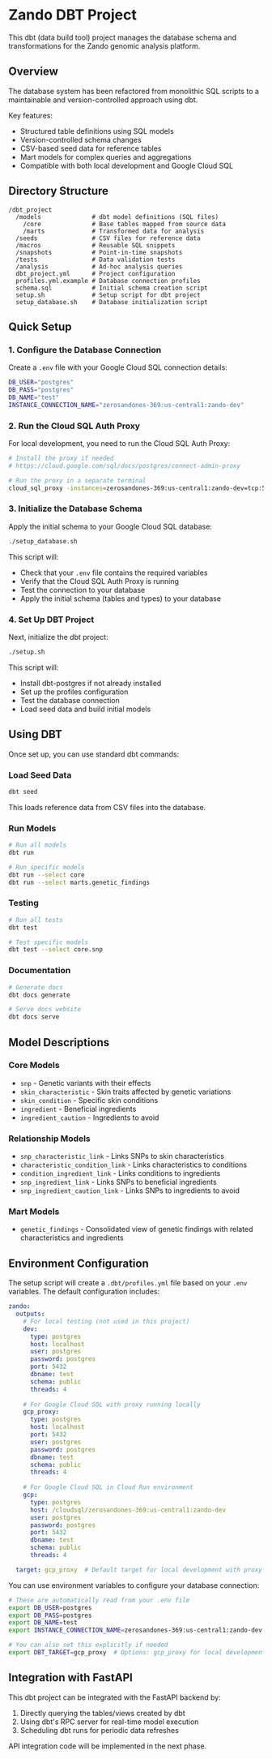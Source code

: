 # Zando DBT Project

This dbt (data build tool) project manages the database schema and transformations for the Zando genomic analysis platform.

## Overview

The database system has been refactored from monolithic SQL scripts to a maintainable and version-controlled approach using dbt.

Key features:
- Structured table definitions using SQL models
- Version-controlled schema changes
- CSV-based seed data for reference tables
- Mart models for complex queries and aggregations
- Compatible with both local development and Google Cloud SQL

## Directory Structure

```
/dbt_project
  /models              # dbt model definitions (SQL files)
    /core              # Base tables mapped from source data
    /marts             # Transformed data for analysis
  /seeds               # CSV files for reference data
  /macros              # Reusable SQL snippets
  /snapshots           # Point-in-time snapshots
  /tests               # Data validation tests
  /analysis            # Ad-hoc analysis queries
  dbt_project.yml      # Project configuration
  profiles.yml.example # Database connection profiles
  schema.sql           # Initial schema creation script
  setup.sh             # Setup script for dbt project
  setup_database.sh    # Database initialization script
```

## Quick Setup

### 1. Configure the Database Connection

Create a `.env` file with your Google Cloud SQL connection details:

```bash
DB_USER="postgres"
DB_PASS="postgres" 
DB_NAME="test"
INSTANCE_CONNECTION_NAME="zerosandones-369:us-central1:zando-dev"
```

### 2. Run the Cloud SQL Auth Proxy

For local development, you need to run the Cloud SQL Auth Proxy:

```bash
# Install the proxy if needed
# https://cloud.google.com/sql/docs/postgres/connect-admin-proxy

# Run the proxy in a separate terminal
cloud_sql_proxy -instances=zerosandones-369:us-central1:zando-dev=tcp:5432
```

### 3. Initialize the Database Schema

Apply the initial schema to your Google Cloud SQL database:

```bash
./setup_database.sh
```

This script will:
- Check that your `.env` file contains the required variables
- Verify that the Cloud SQL Auth Proxy is running
- Test the connection to your database
- Apply the initial schema (tables and types) to your database

### 4. Set Up DBT Project

Next, initialize the dbt project:

```bash
./setup.sh
```

This script will:
- Install dbt-postgres if not already installed
- Set up the profiles configuration
- Test the database connection
- Load seed data and build initial models

## Using DBT

Once set up, you can use standard dbt commands:

### Load Seed Data

```bash
dbt seed
```

This loads reference data from CSV files into the database.

### Run Models

```bash
# Run all models
dbt run

# Run specific models
dbt run --select core
dbt run --select marts.genetic_findings
```

### Testing

```bash
# Run all tests
dbt test

# Test specific models
dbt test --select core.snp
```

### Documentation

```bash
# Generate docs
dbt docs generate

# Serve docs website
dbt docs serve
```

## Model Descriptions

### Core Models

- `snp` - Genetic variants with their effects
- `skin_characteristic` - Skin traits affected by genetic variations
- `skin_condition` - Specific skin conditions
- `ingredient` - Beneficial ingredients
- `ingredient_caution` - Ingredients to avoid

### Relationship Models

- `snp_characteristic_link` - Links SNPs to skin characteristics
- `characteristic_condition_link` - Links characteristics to conditions
- `condition_ingredient_link` - Links conditions to ingredients
- `snp_ingredient_link` - Links SNPs to beneficial ingredients
- `snp_ingredient_caution_link` - Links SNPs to ingredients to avoid

### Mart Models

- `genetic_findings` - Consolidated view of genetic findings with related characteristics and ingredients

## Environment Configuration

The setup script will create a `.dbt/profiles.yml` file based on your `.env` variables. The default configuration includes:

```yaml
zando:
  outputs:
    # For local testing (not used in this project)
    dev:
      type: postgres
      host: localhost
      user: postgres
      password: postgres
      port: 5432
      dbname: test
      schema: public
      threads: 4
    
    # For Google Cloud SQL with proxy running locally
    gcp_proxy:
      type: postgres
      host: localhost
      port: 5432
      user: postgres
      password: postgres
      dbname: test
      schema: public
      threads: 4
    
    # For Google Cloud SQL in Cloud Run environment
    gcp:
      type: postgres
      host: /cloudsql/zerosandones-369:us-central1:zando-dev
      user: postgres
      password: postgres
      port: 5432
      dbname: test
      schema: public
      threads: 4

  target: gcp_proxy  # Default target for local development with proxy
```

You can use environment variables to configure your database connection:

```bash
# These are automatically read from your .env file
export DB_USER=postgres
export DB_PASS=postgres
export DB_NAME=test
export INSTANCE_CONNECTION_NAME=zerosandones-369:us-central1:zando-dev

# You can also set this explicitly if needed
export DBT_TARGET=gcp_proxy  # Options: gcp_proxy for local development, gcp for Cloud Run environment
```

## Integration with FastAPI

This dbt project can be integrated with the FastAPI backend by:
1. Directly querying the tables/views created by dbt
2. Using dbt's RPC server for real-time model execution
3. Scheduling dbt runs for periodic data refreshes

API integration code will be implemented in the next phase.